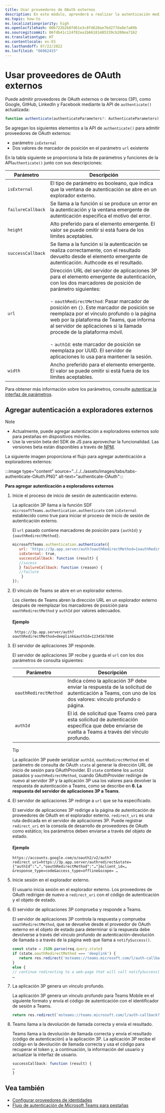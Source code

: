 ```yaml
---
title: Usar proveedores de OAuth externos
description: En este módulo, aprenderá a realizar la autenticación mediante proveedores de OAuth externos y a agregarla al explorador externo.
ms.topic: how-to
ms.localizationpriority: high
ms.openlocfilehash: 00b722b2b8fd61e3c8fd620ae7bd277da0e7a89b
ms.sourcegitcommit: 06fdb41c124f82ea1b66181485339cb200ea7162
ms.translationtype: HT
ms.contentlocale: es-ES
ms.lasthandoff: 07/22/2022
ms.locfileid: "66962415"
---
```

# <a name="use-external-oauth-providers"></a>Usar proveedores de OAuth externos

Puede admitir proveedores de OAuth externos o de terceros (3P), como Google, GitHub, LinkedIn y Facebook mediante la API de `authenticate()` actualizada:

```JavaScript
function authenticate(authenticateParameters?: AuthenticateParameters)
``` 

Se agregan los siguientes elementos a la API de `authenticate()` para admitir proveedores de OAuth externos:

* parámetro `isExternal`
* Dos valores de marcador de posición en el parámetro `url` existente

En la tabla siguiente se proporciona la lista de parámetros y funciones de la API`authenticate()` junto con sus descripciones:

| Parámetro| Descripción|
| --- | --- |
|`isExternal` | El tipo de parámetro es booleano, que indica que la ventana de autenticación se abre en un explorador externo.|
|`failureCallback`| Se llama a la función si se produce un error en la autenticación y la ventana emergente de autenticación especifica el motivo del error.|
|`height` |Alto preferido para el elemento emergente. El valor se puede omitir si está fuera de los límites aceptables.|
|`successCallback`| Se llama a la función si la autenticación se realiza correctamente, con el resultado devuelto desde el elemento emergente de autenticación. Authcode es el resultado.|
|`url`  <br>|Dirección URL del servidor de aplicaciones 3P para el elemento emergente de autenticación, con los dos marcadores de posición de parámetro siguientes:</br> <br> - `oauthRedirectMethod`: Pasar marcador de posición en `{}`. Este marcador de posición se reemplaza por el vínculo profundo o la página web por la plataforma de Teams, que informa al servidor de aplicaciones si la llamada procede de la plataforma móvil.</br> <br> - `authId`: este marcador de posición se reemplaza por UUID. El servidor de aplicaciones lo usa para mantener la sesión.| 
|`width`|Ancho preferido para el elemento emergente. El valor se puede omitir si está fuera de los límites aceptables.|

Para obtener más información sobre los parámetros, consulte [autenticar la interfaz de parámetros](/javascript/api/@microsoft/teams-js/microsoftteams.authentication.authenticateparameters?view=msteams-client-js-latest&preserve-view=true).

## <a name="add-authentication-to-external-browsers"></a>Agregar autenticación a exploradores externos

> [!NOTE]
> * Actualmente, puede agregar autenticación a exploradores externos solo para pestañas en dispositivos móviles. 
> * Use la versión beta del SDK de JS para aprovechar la funcionalidad. Las versiones beta están disponibles a través de [NPM](https://www.npmjs.com/package/@microsoft/teams-js/v/1.12.0-beta.2).

La siguiente imagen proporciona el flujo para agregar autenticación a exploradores externos:

 :::image type="content" source="../../../assets/images/tabs/tabs-authenticate-OAuth.PNG" alt-text="authenticate-OAuth":::

**Para agregar autenticación a exploradores externos**

1. Inicie el proceso de inicio de sesión de autenticación externo.

   La aplicación 3P llama a la función SDF `microsoftTeams.authentication.authenticate` con `isExternal` establecido como true para iniciar el proceso de inicio de sesión de autenticación externo. 

   El `url` pasado contiene marcadores de posición para `{authId}` y `{oauthRedirectMethod}`.  


    ```JavaScript
    microsoftTeams.authentication.authenticate({
       url: 'https://3p.app.server/auth?oauthRedirectMethod={oauthRedirectMethod}&authId={authId}',
       isExternal: true,
       successCallback: function (result) {
       //sucess 
       } failureCallback: function (reason) {
       //failure 
        }
    });
    ```

2. El vínculo de Teams se abre en un explorador externo.

   Los clientes de Teams abren la dirección URL en un explorador externo después de reemplazar los marcadores de posición para `oauthRedirectMethod` y `authId` por valores adecuados. 

   #### <a name="example"></a>Ejemplo

   ```http
    https://3p.app.server/auth?oauthRedirectMethod=deeplink&authId=1234567890 
   ```

3. El servidor de aplicaciones 3P responde.

   El servidor de aplicaciones 3P recibe y guarda el `url` con los dos parámetros de consulta siguientes:

   | Parámetro | Descripción|
   | --- | --- |
   | `oauthRedirectMethod` |Indica cómo la aplicación 3P debe enviar la respuesta de la solicitud de autenticación a Teams, con uno de los dos valores: vínculo profundo o página.|
   |`authId` | El id. de solicitud que Teams creó para esta solicitud de autenticación específica que debe enviarse de vuelta a Teams a través del vínculo profundo.|

    > [!TIP]
    > La aplicación 3P puede serializar `authId`, `oauthRedirectMethod` en el parámetro de consulta de OAuth `state` al generar la dirección URL de inicio de sesión para OAuthProvider. El `state` contiene los `authId` pasados y `oauthRedirectMethod`, cuando OAuthProvider redirige de nuevo al servidor 3P y la aplicación 3P usa los valores para devolver la respuesta de autenticación a Teams, como se describe en **6. La respuesta del servidor de aplicaciones 3P a Teams**. 

4. El servidor de aplicaciones 3P redirige a `url` que se ha especificado.

   El servidor de aplicaciones 3P redirige a la página de autenticación de proveedores de OAuth en el explorador externo. `redirect_uri` es una ruta dedicada en el servidor de aplicaciones 3P. Puede registrar `redirect_uri` en la consola de desarrollo de proveedores de OAuth como estático; los parámetros deben enviarse a través del objeto de estado. 

   #### <a name="example"></a>Ejemplo

    ```http
    https://accounts.google.com/o/oauth2/v2/auth?redirect_uri=https://3p.app.server/authredirect&state={"authId":"…","oauthRedirectMethod":"…"}&client_id=…    &response_type=code&access_type=offline&scope= … 
    ```

5. Inicie sesión en el explorador externo.

   El usuario inicia sesión en el explorador externo. Los proveedores de OAuth redirigen de nuevo a `redirect_uri` con el código de autenticación y el objeto de estado.

6. El servidor de aplicaciones 3P comprueba y responde a Teams.

   El servidor de aplicaciones 3P controla la respuesta y comprueba `oauthRedirectMethod`, que se devuelve desde el proveedor de OAuth externo en el objeto de estado para determinar si la respuesta debe devolverse a través del vínculo profundo de autenticación-devolución de llamada o a través de la página web que llama a `notifySuccess()`.

      ```JavaScript
      const state = JSON.parse(req.query.state)
      if (state.oauthRedirectMethod === 'deeplink') {
         return res.redirect('msteams://teams.microsoft.com/l/auth-callback?authId=${state.authId}&result=${req.query.code}')
      }
      else {
      // continue redirecting to a web-page that will call notifySuccess() – usually this method is used in Teams-Web
      …
      ```

7. La aplicación 3P genera un vínculo profundo.

   La aplicación 3P genera un vínculo profundo para Teams Mobile en el siguiente formato y envía el código de autenticación con el identificador de sesión a Teams.

   ```JavaScript
   return res.redirect(`msteams://teams.microsoft.com/l/auth-callback?authId=${state.authId}&result=${req.query.code}`)
   ```

 8. Teams llama a la devolución de llamada correcta y envía el resultado.

    Teams llama a la devolución de llamada correcta y envía el resultado (código de autenticación) a la aplicación 3P. La aplicación 3P recibe el código en la devolución de llamada correcta y usa el código para recuperar el token y, a continuación, la información del usuario y actualizar la interfaz de usuario.

      ```JavaScript
      successCallback: function (result) { 
      … 
      } 
      ```

## <a name="see-also"></a>Vea también

* [Configurar proveedores de identidades](../../../concepts/authentication/configure-identity-provider.md)
* [Flujo de autenticación de Microsoft Teams para pestañas](auth-flow-tab.md)
